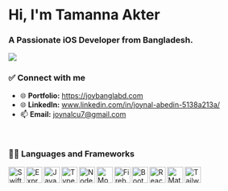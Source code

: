 # Hi, I'm Tamanna Akter
### A Passionate iOS Developer from Bangladesh.

<p>
  <a href="https://git.io/typing-svg"><img src="https://readme-typing-svg.herokuapp.com?color=36BCF7&lines=01%2B+years+of+coding+experience;Always+exploring+new+technologies;Frontend+React+developer+"></a>
</p>



### ✅ Connect with me
- 🌐 <b>Portfolio:</b> <a href="https://joybanglabd.com" target="_blank" title="Portfolio">https://joybanglabd.com</a>
- 🌐 <b>LinkedIn:</b> <a href="https://www.linkedin.com/in/joynal-abedin-5138a213a/" target="_blank" title="LinkedIn">www.linkedin.com/in/joynal-abedin-5138a213a/</a>
- 📫 <b>Email:</b> joynalcu7@gmail.com

<br />


### 👨‍💻 Languages and Frameworks


<img align="left" alt="Swift" title="Swift" height="32" width="32" src="https://www.google.com/url?sa=i&url=https%3A%2F%2Fwww.flaticon.com%2Ffree-icon%2Fswift_732250&psig=AOvVaw2FOnBkRw6XuvFvIWdiKuC_&ust=1675731183628000&source=images&cd=vfe&ved=0CBAQjRxqFwoTCMjC-6PX__wCFQAAAAAdAAAAABAZ"/>
<img align="left" alt="ExpressJS" title="ExpressJS" height="32" width="32" src="https://i.imgur.com/HIF5Fwy.jpg"/>
<img align="left" alt="JavaScript" title="JavaScript" height="32" width="32" src="https://img.icons8.com/color/48/000000/javascript--v1.png" />
<img align="left" alt="Typescript" title="Typescript" height="32" width="32" src="https://img.icons8.com/color/48/000000/typescript.png" />
<img align="left" alt="NodeJS" title="NodeJS" height="32" width="32" src="https://img.icons8.com/color/48/000000/nodejs.png" />
<img align="left" alt="MongoDB" title="MongoDB" height="32" width="32" src="https://img.icons8.com/color/48/000000/mongodb.png" />
<img align="left" alt="Firebase" title="Firebase" height="32" width="32" src="https://img.icons8.com/color/48/000000/firebase.png" />
<img align="left" alt="Bootstrap" title="Bootstrap" height="32" width="32" src="https://img.icons8.com/color/48/000000/bootstrap.png" />
<img align="left" alt="React-Bootstrap" title="React-Bootstrap" height="32" width="32" src="https://i.imgur.com/Rc554XX.png" />
<img align="left" alt="Material-UI" title="Material-UI" height="32" width="32" src="https://img.icons8.com/color/48/000000/material-ui.png" />
<img align="left" alt="Tailwind" title="Tailwind" height="32" width="32" src="https://i.imgur.com/Ds5CeCg.png" />
<!-- <img align="left" alt="Ant Design" title="Ant Design" height="32" width="32" src="https://i.imgur.com/y42qtQb.png" /> -->


<br />
<br />
<br />
<br />
<br />


<!-- GitHub Profile Views Counter -->





<!-- ---

### 🤝 Connect with me:

[<img align="left" alt="Joynal Abedin | LinkedIn" title="LinkedIn" src="https://www.linkedin.com/in/joynal-abedin-5138a213a/" />][linkedin]

<br />
<br />
